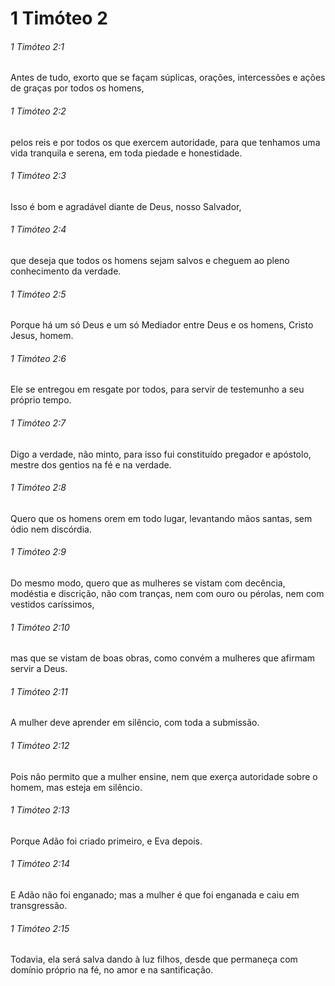 # 1 Timóteo 2

###### 1 Timóteo 2:1

Antes de tudo, exorto que se façam súplicas, orações, intercessões e ações de graças por todos os homens,

###### 1 Timóteo 2:2

pelos reis e por todos os que exercem autoridade, para que tenhamos uma vida tranquila e serena, em toda piedade e honestidade.

###### 1 Timóteo 2:3

Isso é bom e agradável diante de Deus, nosso Salvador,

###### 1 Timóteo 2:4

que deseja que todos os homens sejam salvos e cheguem ao pleno conhecimento da verdade.

###### 1 Timóteo 2:5

Porque há um só Deus e um só Mediador entre Deus e os homens, Cristo Jesus, homem.

###### 1 Timóteo 2:6

Ele se entregou em resgate por todos, para servir de testemunho a seu próprio tempo.

###### 1 Timóteo 2:7

Digo a verdade, não minto, para isso fui constituído pregador e apóstolo, mestre dos gentios na fé e na verdade.

###### 1 Timóteo 2:8

Quero que os homens orem em todo lugar, levantando mãos santas, sem ódio nem discórdia.

###### 1 Timóteo 2:9

Do mesmo modo, quero que as mulheres se vistam com decência, modéstia e discrição, não com tranças, nem com ouro ou pérolas, nem com vestidos caríssimos,

###### 1 Timóteo 2:10

mas que se vistam de boas obras, como convém a mulheres que afirmam servir a Deus.

###### 1 Timóteo 2:11

A mulher deve aprender em silêncio, com toda a submissão.

###### 1 Timóteo 2:12

Pois não permito que a mulher ensine, nem que exerça autoridade sobre o homem, mas esteja em silêncio.

###### 1 Timóteo 2:13

Porque Adão foi criado primeiro, e Eva depois.

###### 1 Timóteo 2:14

E Adão não foi enganado; mas a mulher é que foi enganada e caiu em transgressão.

###### 1 Timóteo 2:15

Todavia, ela será salva dando à luz filhos, desde que permaneça com domínio próprio na fé, no amor e na santificação.

